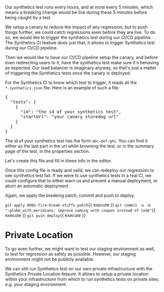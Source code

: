 Our synthetics test runs every hours, and at most every 5 minutes, which means a breaking change would be live during these 5 minutes before being caught by a test.

We setup a canary to reduce the impact of any regression, but to push things further, we could catch regressions even before they are live.
To do so, we would like to trigger the synthetics test during our CI/CD pipeline.
The Synthetics CI feature does just that, it allows to trigger Synthetics test during our CI/CD pipeline.

Then we would like to have our CI/CD pipeline setup the canary, and before even redirecting users to it, have the synthetics test make sure it's behaving as expected.
Our load balancer is imaginary anyway, so that's just a matter of triggering the Synthetics tests once the canary is deployed.

For the Synthetics CI to know which test to trigger, it reads all the `*.synthetics.json` file.
Here is an example of such a file:

<pre class="hljs file json" data-filename="/root/ecommerce-observability/discount.synthetics.json" data-target="replace">
{
  "tests": [
    {
      "id": "the id of your synthetics test",
      "startUrl": "your canary storedog url"
    }
  ]
}
</pre>

The id of your synthetics test has the form `abc-def-ghi`.
You can find it either as the last part in the url while browsing the test, or in the summary page of the test, in the properties section.

Let's create this file and fill in these info in the editor.

Once this config file is ready and valid, we can redeploy our regression to see synthetics test fail.
If we were to use synthetics tests in a real CI, we could configure that to either warn us and prevent a manual deployment, or abort an automatic deployment.

Again, we apply the breaking patch, commit and push to deploy.

`git apply 0001-fire-break-stuffs.patch`{{ execute }}
`git commit -a -m ":globe_with_meridians: improve naming with coupon instead of code"`{{ execute }}
`git push deploy`{{ execute }}


# Private Location

To go even further, we might want to test our staging environment as well, to test for regression as safely as possible.
However, our staging environment might not be publicly available.

We can still run Synthetics test on our own private infrastructure with the Synthetics Private Location fetaure.
It allows to setup a private location within your infrastructure from which to run synthetics tests on private sites, e.g. your staging environment.
